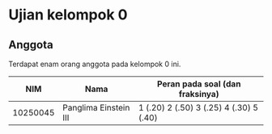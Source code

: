 # Ujian kelompok 0

## Anggota
Terdapat enam orang anggota pada kelompok 0 ini.

| NIM      | Nama                  | Peran pada soal (dan fraksinya)         |
|----------|-----------------------|-----------------------------------------|
| 10250045 | Panglima Einstein III | 1 (.20) 2 (.50) 3 (.25) 4 (.30) 5 (.40) |


